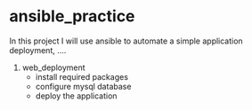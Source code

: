 # ansible_practice
In this project I will use ansible to automate a simple application deployment, ....

1. web_deployment
    - install required packages
    - configure mysql database
    - deploy the application
    